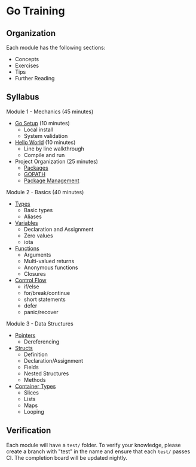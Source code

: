 # Go Training

## Organization

Each module has the following sections:
- Concepts
- Exercises
- Tips
- Further Reading

## Syllabus

Module 1 - Mechanics (45 minutes)
- [Go Setup](1-Mechanics/1.1.md) (10 minutes)
  - Local install
  - System validation
- [Hello World](1-Mechanics/1.2.md) (10 minutes)
  - Line by line walkthrough
  - Compile and run
- Project Organization (25 minutes)
  - [Packages](1-Mechanics/1.3.0.md)
  - [GOPATH](1-Mechanics/1.3.1.md)
  - [Package Management](1-Mechanics/1.3.2.md)

Module 2 - Basics (40 minutes)
- [Types](2-Basics/2.1.md)
  - Basic types
  - Aliases
- [Variables](2-Basics/2.2.md)
  - Declaration and Assignment
  - Zero values
  - iota
- [Functions](2-Basics/2.3.md)
  - Arguments
  - Multi-valued returns
  - Anonymous functions
  - Closures
- [Control Flow](2-Basics/2.4.md)
  - if/else
  - for/break/continue
  - short statements
  - defer
  - panic/recover

Module 3 - Data Structures
- [Pointers](1-Mechanics/1.3.1.md)
  - Dereferencing
- [Structs](3-Data/3.2.md)
  - Definition
  - Declaration/Assignment
  - Fields
  - Nested Structures
  - Methods
- [Container Types](3-Data/3.3.md)
  - Slices
  - Lists
  - Maps
  - Looping

## Verification

Each module will have a `test/` folder. To verify your knowledge, please create a branch with "test" in the name and ensure that each `test/` passes CI. The completion board will be updated nightly.
